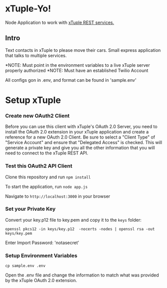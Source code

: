 xTuple-Yo!
====
Node Application to work with [xTuple REST services.](http://github.com/xtuple/xtuple)

Intro
---
Text contacts in xTuple to please move their cars. Small express application that talks to multiple services.

*NOTE: Must point in the environment variables to a live xTuple server properly authorized
*NOTE: Must have an established Twilio Account

All configs gon in .env, and format can be found in 'sample.env'


Setup xTuple
====
### Create new OAuth2 Client

Before you can use this client with xTuple's OAuth 2.0 Server,
you need to install the OAuth 2.0 extension in your xTuple application
and create a reference for a new OAuth 2.0 Client. Be sure to select a
"Client Type" of "Service Account" and ensure that "Delegated Access" is checked.
This will generate a private key and give you all the other information that you will
need to connect to the xTuple REST API.

### Test this OAuth2 API Client

Clone this repository and run `npm install`

To start the application, run `node app.js`

Navigate to `http://localhost:3000` in your browser

### Set your Private Key

Convert your key.p12 file to key.pem and copy it to the `keys` folder:

`openssl pkcs12 -in keys/key.p12  -nocerts -nodes | openssl rsa -out keys/key.pem`

Enter Import Password: 'notasecret'

### Setup Environment Variables

`cp sample.env .env`

Open the .env file and change the information to match what was provided
by the xTuple OAuth 2.0 extension.
